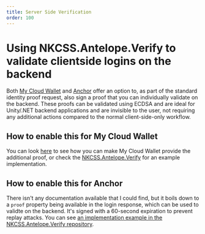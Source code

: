 ```yaml
---
title: Server Side Verification
order: 100
---
```


# Using NKCSS.Antelope.Verify to validate clientside logins on the backend

Both [My Cloud Wallet](https://mycloudwallet.com) and [Anchor](https://github.com/greymass/anchor) offer an option to, as part of the standard identity proof request, also sign a proof that you can individually validate on the backend. These proofs can be validated using ECDSA and are ideal for Unity/.NET backend applications and are invisible to the user, not requiring any additional actions compared to the normal client-side-only workflow.

## How to enable this for My Cloud Wallet

You can look [here](https://github.com/worldwide-asset-exchange/waxjs#21-login-combining-proof-system) to see how you can make My Cloud Wallet provide the additional proof, or check the [NKCSS.Antelope.Verify](https://github.com/NKCSS/NKCSS.Antelope.Verify/) for an example implementation.

## How to enable this for Anchor

There isn't any documentation available that I could find, but it boils down to a `proof` property being available in the login response, which can be used to validte on the backend. It's signed with a 60-second expiration to prevent replay attacks. You can see [an implementation example in the NKCSS.Antelope.Verify repository](https://github.com/NKCSS/NKCSS.Antelope.Verify/blob/97eac764b52bb185ab4a762ebe00afc1fb4c146b/VerificationExample/wwwroot/js/site.js#L99).